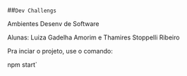 ##`Dev Challengs`

Ambientes Desenv de Software

Alunas: Luiza Gadelha Amorim e Thamires Stoppelli Ribeiro

Pra inciar o projeto, use o comando:

npm start`
